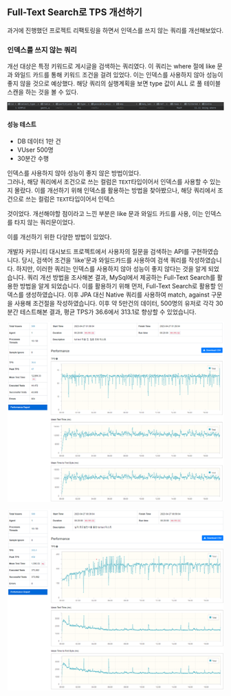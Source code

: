 ## Full-Text Search로 TPS 개선하기
과거에 진행했던 프로젝트 리팩토링을 하면서 인덱스를 쓰지 않는 쿼리를 개선해보았다.  
  
### 인덱스를 쓰지 않는 쿼리
  
개선 대상은 특정 키워드로 게시글을 검색하는 쿼리였다. 이 쿼리는 where 절에 like 문과 와일드 카드를 통해 키워드 조건을 걸려 있었다.
이는 인덱스를 사용하지 않아 성능이 좋지 않을 것으로 예상했다. 해당 쿼리의 실행계획을 보면 type 값이 ALL 로 풀 테이블 스캔을 하는 것을 볼 수 있다.
  
![img.png](img/Full-Text%20Search로%20TPS%20개선하기_img1.png)  
  

#### 성능 테스트

- DB 데이터 1만 건
- VUser 500명
- 30분간 수행


인덱스를 사용하지 않아 성능이 좋지 않은 방법이었다.  
그러나, 해당 쿼리에서 조건으로 쓰는 컬럼은 `TEXT`타입이어서 인덱스를 사용할 수 있는지 몰랐다. 
이를 개선하기 위해 인덱스를 활용하는 방법을 찾아봤으나, 해당 쿼리에서 조건으로 쓰는 컬럼은 `TEXT`타입이어서 인덱스

것이었다. 개선해야할 점이라고 느낀 부분은 like 문과 와일드 카드를 사용, 이는 인덱스를 타지 않는 쿼리문이었다.

이를 개선하기 위한 다양한 방법이 있었다.

개발자 커뮤니티 대시보드 프로젝트에서 사용자의 질문을 검색하는 API를 구현하였습니다. 당시, 검색어 조건을 'like'문과 와일드카드를 사용하여 검색 쿼리를 작성하였습니다. 하지만, 이러한 쿼리는 인덱스를 사용하지 않아 성능이 좋지 않다는 것을 알게 되었습니다.
쿼리 개선 방법을 조사해본 결과, MySql에서 제공하는 Full-Text Search를 활용한 방법을 알게 되었습니다. 이를 활용하기 위해 먼저, Full-Text Search로 활용할 인덱스를 생성하였습니다. 이후 JPA 대신 Native 쿼리를 사용하여 match, against 구문을 사용해 조건절을 작성하였습니다.
이후 약 5만건의 데이터, 500명의 유저로 각각 30분간 테스트해본 결과, 평균 TPS가 36.6에서 313.1로 향상할 수 있었습니다.

![img.png](img/Full-Text%20Search로%20TPS%20개선하기_img2.png)  
  
  
![img.png](img/Full-Text%20Search로%20TPS%20개선하기_img3.png)  
